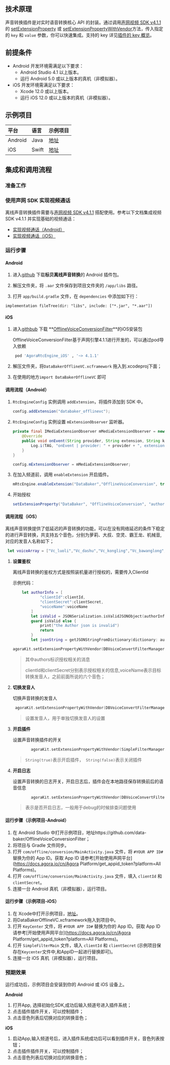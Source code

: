 ## 技术原理

声音转换插件是对实时语音转换核心 API 的封装。通过调用[声网视频 SDK v4.1.1](https://docs.agora.io/cn/video-call-4.x/product_video_ng?platform=Android) 的 [setExtensionProperty](https://docs.agora.io/cn/video-call-4.x/API%20Reference/java_ng/API/toc_network.html#api_irtcengine_setextensionproperty) 或 [setExtensionPropertyWithVendor](https://docs.agora.io/cn/video-call-4.x/API%20Reference/ios_ng/API/toc_network.html#api_irtcengine_setextensionproperty)方法，传入指定的 `key` 和 `value` 参数，你可以快速集成。支持的 key 详见[插件的 key 概览]()。



## 前提条件

- Android 开发环境需满足以下要求：
  - Android Studio 4.1 以上版本。
  - 运行 Android 5.0 或以上版本的真机（非模拟器）。
- iOS 开发环境需满足以下要求：
  - Xcode 12.0 或以上版本。
  - 运行 iOS 12.0 或以上版本的真机（非模拟器）。



## 示例项目

| 平台    | 语言  | 示例项目                                                     |
| :------ | :---- | :----------------------------------------------------------- |
| Android | Java  | [地址](https://github.com/data-baker/OfflineVoiceConversionFilter) |
| iOS     | Swift | [地址](https://github.com/data-baker/OfflineVoiceConversionFilter) |

## 集成和调用流程

### 准备工作

### 使用声网 SDK 实现视频通话

 离线声音转换插件需要与[声网视频 SDK v4.1.1](https://docs.agora.io/cn/video-call-4.x/product_video_ng?platform=Android) 搭配使用。参考以下文档集成视频 SDK v4.1.1 并实现基础的视频通话：

* [实现视频通话（Android）](https://docs.agora.io/cn/video-call-4.x/start_call_android_ng?platform=Android#建立项目)
* [实现视频通话（iOS）](https://docs.agora.io/cn/video-call-4.x/start_call_ios_ng?platform=iOS#创建项目)

### 运行步骤

#### Android

1. 进入[github](https://github.com/data-baker/OfflineVoiceConversionFilter) 下载**标贝离线声音转换**的 Android 插件包。
2. 解压文件夹，将 `.aar` 文件保存到项目文件夹的 `/app/libs` 路径。

3. 打开 `app/build.gradle` 文件，在 `dependencies` 中添加如下行：

```
implementation fileTree(dir: "libs", include: ["*.jar", "*.aar"])
```

#### iOS 

1. 进入[githbub](https://github.com/data-baker/OfflineVoiceConversionFilter) 下载 **[OfflineVoiceConversionFilter](https://github.com/data-baker/OfflineVoiceConversionFilter)**的iOS安装包

   OfflineVoiceConversionFilter基于声网引擎4.1.1进行开发的，可以通过pod导入依赖

   ```ruby
    pod 'AgoraRtcEngine_iOS' , '~> 4.1.1'
   ```

2. 解压文件夹，将`DataBakerOfflineVC.xcframework` 拖入到.xcodeproj下面；

3. 在使用的地方`import DataBakerOfflineVC` 即可



#### 调用流程（Android）

1. `RtcEngineConfig` 实例调用 `addExtension`，将插件添加到 SDK 中。

   ```java
   config.addExtension("databaker_offlinevc");
   ```

2. `RtcEngineConfig` 实例设置 `mExtensionObserver` 监听器。

   ```java
   private final IMediaExtensionObserver mMediaExtensionObserver = new IMediaExtensionObserver() {
       @Override
       public void onEvent(String provider, String extension, String key, String value) {
           Log.i(TAG, "onEvent | provider: " + provider + ", extension: " + extension + ", key: " + key + ", value: " + value); 
       }
   }
   ```

   ```java
   config.mExtensionObserver = mMediaExtensionObserver;
   ```

3. 在加入频道前，调用 `enableExtension` 开启插件。

   ```java
   mRtcEngine.enableExtension("DataBaker","OfflineVoiceConversion", true);
   ```

4. 开始授权

   ```java
   setExtensionProperty("DataBaker", "OfflineVoiceConversion", "authors", "{\"clientId\": \"xxx...\", \"clientSecret\": \"xxx...\", \"voiceName\": \"Vc_luoli\", \"isLog\": \"true\"}");
   ```



#### 调用流程（iOS）

离线声音转换提供了低延迟的声音转换的功能，可以在没有网络延迟的条件下稳定的进行声音转换，共支持五个音色，分别为萝莉、大叔、空灵、霸王龙、机械音,对应的发音人名称如下；

```swift
 let voiceArray = ["Vc_luoli","Vc_dashu","Vc_kongling","Vc_bawanglong","Vc_zhongjinshu"]
```

1. **设置鉴权**

   离线声音转换的鉴权方式是按照装机量进行授权的，需要传入ClientId

   示例代码：

   ```swift
       let authorInfo = [
               "clientId":clientId,
               "clientSecret":clientSecret,
               "voiceName":voiceName
           ]
           let isValid = JSONSerialization.isValidJSONObject(authorInfo)
           guard isValid else {
               print("the Author json is invalid")
               return
           }
           let jsonString = getJSONStringFromDictionary(dictionary: authorInfo as NSDictionary)
   
   agoraKit.setExtensionPropertyWithVendor(DBVoiceConvertFilterManager.vendorName(), extension: AUDIO_FILTER_NAME, key: "authors", value: jsonString)
   
   ```

   > 其中authors标识授权相关的消息
   >
   > clientId和clientSecret分别表示授权相关的信息,voiceName表示目标转换发音人，之前前面所说的六个音色；

2. **切换发音人**

   切换声音转换的发音人

   ```swift
    agoraKit.setExtensionPropertyWithVendor(DBVoiceConvertFilterManager.vendorName(), extension: AUDIO_FILTER_NAME, key: "voiceName", value: value)
   
   ```

   > 设置发音人，用于单独切换发音人的设置

3. **开启插件**

   设置声音转换插件的开关

   ```swift
           agoraKit.setExtensionPropertyWithVendor(SimpleFilterManager.vendorName(), extension: AUDIO_FILTER_NAME, key: "isLog", value: String(true))
   
   ```

   > `String(true)`表示开启插件，` String(false)`表示关闭插件

4. **开启日志**

   设置声音转换的日志开关，开启日志后，插件会在本地路径保存转换前后的语音信息

   ```swift
           agoraKit.setExtensionPropertyWithVendor(DBVoiceConvertFilterManager.vendorName(), extension: AUDIO_FILTER_NAME, key: "isLog", value: String(true))
   
   ```

   > 表示是否开启日志，一般用于debug的时候排查问题使用




#### 运行步骤（示例项目-Android）

1. 在 Android Studio 中打开示例项目，地址https://github.com/data-baker/OfflineVoiceConversionFilter；
2. 将项目与 Gradle 文件同步。
3. 打开 `com/offline/conversion/MainActivity.java` 文件，将 `#YOUR APP ID#` 替换为你的 App ID。获取 App ID 请参考[开始使用声网平台](https://docs.agora.io/cn/Agora Platform/get_appid_token?platform=All Platforms)。
4. 打开 `com/offline/conversion/MainActivity.java` 文件，填入 `clientId` 和 `clientSecret`。
5. 连接一台 Android 真机（非模拟器），运行项目。

#### 运行步骤（示例项目-iOS）

1. 在 Xcode中打开示例项目，[地址](https://github.com/data-baker/OfflineVoiceConversionFilter)。
2. 将DataBakerOfflineVC.xcframework拖入到项目中。
3. 打开 `KeyCenter` 文件，将 `#YOUR APP ID#` 替换为你的 App ID。获取 App ID 请参考[开始使用声网平台](https://docs.agora.io/cn/Agora Platform/get_appid_token?platform=All Platforms)。
4. 打开 `SimpleFilterMain` 文件，填入 `clientId` 和 `clientSecret` (示例项目保存在`Keycenter`文件中,和AppID一起进行替换即可)。
5. 连接一台 iOS 真机（非模拟器），运行项目。

### 预期效果

运行成功后，示例项目会安装到你的 Android 或 iOS 设备上。

**Android**

1. 打开App, 选择初始化SDK,成功后输入频道号进入插件系统；
2. 点击插件插件开关，可以控制插件；
3. 点击音色列表后切换对应的转换音色；

**iOS**

1. 启动App,输入频道号后，进入插件系统成功后可以看到插件开关，音色列表按钮；
1. 点击插件插件开关，可以控制插件；
1. 点击音色列表后切换对应的转换音色；

